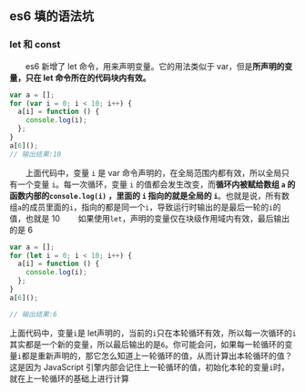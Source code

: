 ## es6 填的语法坑

### let 和 const

&emsp;&emsp;es6 新增了 let 命令，用来声明变量。它的用法类似于 var，但是**所声明的变量，只在 let 命令所在的代码块内有效。**

```javascript
var a = [];
for (var i = 0; i < 10; i++) {
  a[i] = function () {
    console.log(i);
  };
}
a[6]();
// 输出结果:10
```

&emsp;&emsp;上面代码中，变量 `i` 是 var 命令声明的，在全局范围内都有效，所以全局只有一个变量 `i`。每一次循环，变量 `i` 的值都会发生改变，而**循环内被赋给数组 `a` 的函数内部的`console.log(i)` ，里面的 `i` 指向的就是全局的 `i`**。也就是说，所有数组`a`的成员里面的`i`，指向的都是同一个`i`，导致运行时输出的是最后一轮的`i`的值，也就是 10
&emsp;&emsp;如果使用`let`，声明的变量仅在块级作用域内有效，最后输出的是 6

```javascript
var a = [];
for (let i = 0; i < 10; i++) {
  a[i] = function () {
    console.log(i);
  };
}
a[6]();

// 输出结果:6
```

上面代码中，变量`i`是 let声明的，当前的`i`只在本轮循环有效，所以每一次循环的`i`其实都是一个新的变量，所以最后输出的是`6`。你可能会问，如果每一轮循环的变量`i`都是重新声明的，那它怎么知道上一轮循环的值，从而计算出本轮循环的值？这是因为 JavaScript 引擎内部会记住上一轮循环的值，初始化本轮的变量`i`时，就在上一轮循环的基础上进行计算



